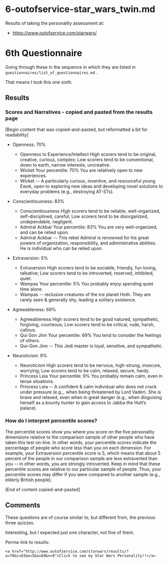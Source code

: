 
# 6-outofservice-star_wars_twin.md

Results of taking the personality assessment at:

- https://www.outofservice.com/starwars/

# 6th Questionnaire

Going through these in the sequence in which they are listed in `questionnaires/list_of_questionnaires.md` .

That means I took this one sixth.

## Results

### Scores and Narratives - copied and pasted from the results page

[Begin content that was copied-and-pasted, but reformatted a bit for readability]

- Openness: 70%
 	- Openness to Experience/Intellect 	High scorers tend to be original, creative, curious, complex; Low scorers tend to be conventional, down to earth, narrow interests, uncreative.
  - Wicket 	Your percentile: 70% You are relatively open to new experiences.
  - Wicket -- A particularly curious, inventive, and resourceful young Ewok, open to exploring new ideas and developing novel solutions to everyday problems (e.g., destroying AT-STs).

- Conscientiousness: 83%
 	- Conscientiousness 	High scorers tend to be reliable, well-organized, self-disciplined, careful; Low scorers tend to be disorganized, undependable, negligent.
  - Admiral Ackbar 	Your percentile: 83% You are very well-organized, and can be relied upon.
  - Admiral Ackbar -- This rebel Admiral is renowned for his great powers of organization, responsibility, and administrative abilities. He is individual who can be relied upon.

- Extraversion: 5%
 	- Extraversion 	High scorers tend to be sociable, friendly, fun loving, talkative; Low scorers tend to be introverted, reserved, inhibited, quiet.
  - Wampas 	Your percentile: 5% You probably enjoy spending quiet time alone.
  - Wampas -- reclusive creatures of the ice planet Hoth. They are rarely seen & generally shy, leading a solitary existence.

- Agreeableness: 69%
 	- Agreeableness 	High scorers tend to be good natured, sympathetic, forgiving, courteous; Low scorers tend to be critical, rude, harsh, callous.
  - Qui Gon Jinn 	Your percentile: 69% You tend to consider the feelings of others.
  - Qui-Gon Jinn -- This Jedi master is loyal, sensitive, and sympathetic.

- Neuroticism: 9%
 	- Neuroticism 	High scorers tend to be nervous, high-strung, insecure, worrying; Low scorers tend to be calm, relaxed, secure, hardy.
  - Princess Leia 	Your percentile: 9% You probably remain calm, even in tense situations.
  - Princess Leia -- A confident & calm individual who does not crack under pressure (e.g.,. when being threatened by Lord Vader). She is brave and relaxed, even when in great danger (e.g., when disguising herself as a bounty hunter to gain access to Jabba the Hutt’s palace).

### How do I interpret percentile scores?

The percentile scores show you where you score on the five personality dimensions relative to the comparison sample of other people who have taken this test on-line. In other words, your percentile scores indicate the percentage of people who score less than you on each dimension. For example, your Extraversion percentile score is 5, which means that about 5 percent of the people in our comparison sample are less extraverted than you -- in other words, you are strongly introverted. Keep in mind that these percentile scores are relative to our particular sample of people. Thus, your percentile scores may differ if you were compared to another sample (e.g., elderly British people).

[End of content copied-and-pasted]

## Comments

These questions are of course similar to, but different from, the previous three quizzes.

Interesting, but I expected just one character, not five of them.

Perma-link to results:

```
<a href="http://www.outofservice.com/starwars/results/?o=70&c=83&e=5&a=69&n=9">Click to see my Star Wars Personality!!</a>
```

